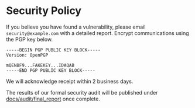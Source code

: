 # Security Policy

If you believe you have found a vulnerability, please email `security@example.com` with a detailed report. Encrypt communications using the PGP key below.

```
-----BEGIN PGP PUBLIC KEY BLOCK-----
Version: OpenPGP

mQENBF9...FAKEKEY...IDAQAB
-----END PGP PUBLIC KEY BLOCK-----
```

We will acknowledge receipt within 2 business days.

The results of our formal security audit will be published under [docs/audit/final_report](docs/audit/final_report) once complete.
